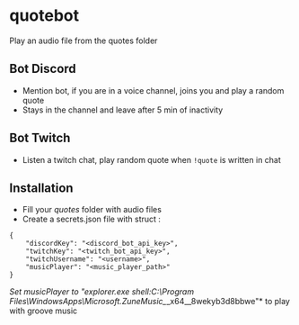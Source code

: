# quotebot
Play an audio file from the quotes folder

## Bot Discord
- Mention bot, if you are in a voice channel, joins you and play a random quote
- Stays in the channel and leave after 5 min of inactivity

## Bot Twitch
- Listen a twitch chat, play random quote when `!quote` is written in chat

## Installation
- Fill your *quotes* folder with audio files
- Create a secrets.json file with struct : 
```
{
    "discordKey": "<discord_bot_api_key>",
    "twitchKey": "<twitch_bot_api_key>",
    "twitchUsername": "<username>",
    "musicPlayer": "<music_player_path>"
}
```
*Set musicPlayer to "explorer.exe shell:C:\\Program Files\\WindowsApps\\Microsoft.ZuneMusic_*_x64__8wekyb3d8bbwe"* to play with groove music
